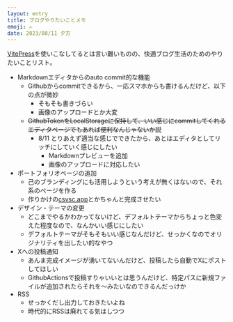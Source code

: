 ```yaml
---
layout: entry
title: ブログやりたいことメモ
emoji: ✍️
date: 2023/08/11 夕方
---
```


[VitePress](https://vitepress.dev/)を使いこなしてるとは言い難いものの、快適ブログ生活のためのやりたいことリスト。

- Markdownエディタからのauto commit的な機能
  - Githubからcommitできるから、一応スマホからも書けるんだけど、以下の点が微妙
    - そもそも書きづらい
    - 画像のアップロードとか大変
  - ~~GithubTokenをLocalStorageに保持して、いい感じにcommitしてくれるエディタページでもあれば便利なんじゃないか説~~
    - 8/11 とりあえず適当な感じでできたから、あとはエディタとしてリッチにしていく感じにしたい
        - Markdownプレビューを追加
        - 画像のアップロードに対応したい
- ポートフォリオページの追加
  - 己のブランディングにも活用しようという考えが無くはないので、それ系のページを作る
  - 作りかけの[csvsc.app](https://csvsc.app/)とかちゃんと完成させたい
- デザイン・テーマの変更
  - どこまでやるかわかってないけど、デフォルトテーマからちょっと色変えた程度なので、なんかいい感じにしたい
  - デフォルトテーマがそもそもいい感じなんだけど、せっかくなのでオリジナリティを出したい的なやつ
- Xへの投稿通知
  - あんま完成イメージが湧いてないんだけど、投稿したら自動でXにポストしてほしい
  - GithubActionsで投稿すりゃいいとは思うんだけど、特定パスに新規ファイルが追加されたらそれを〜みたいなのできるんだっけか
- RSS
  - せっかくだし出力しておきたいよね
  - 時代的にRSSは廃れてる気はしつつ


